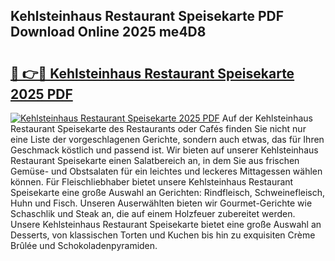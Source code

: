 ## Kehlsteinhaus Restaurant Speisekarte PDF Download Online 2025 me4D8

# <h2><a href="http://gcd3hbg.nevu.top/?p=Kehlsteinhaus+Restaurant+Speisekarte">🔗 👉🔴 Kehlsteinhaus Restaurant Speisekarte 2025 PDF</a></h2>

[![Kehlsteinhaus Restaurant Speisekarte 2025 PDF](https://i.imgur.com/dBaPXMq.png)](http://gcd3hbg.nevu.top/?p=Kehlsteinhaus+Restaurant+Speisekarte)
Auf der Kehlsteinhaus Restaurant Speisekarte des Restaurants oder Cafés finden Sie nicht nur eine Liste der vorgeschlagenen Gerichte, sondern auch etwas, das für Ihren Geschmack köstlich und passend ist. Wir bieten auf unserer Kehlsteinhaus Restaurant Speisekarte einen Salatbereich an, in dem Sie aus frischen Gemüse- und Obstsalaten für ein leichtes und leckeres Mittagessen wählen können. Für Fleischliebhaber bietet unsere Kehlsteinhaus Restaurant Speisekarte eine große Auswahl an Gerichten: Rindfleisch, Schweinefleisch, Huhn und Fisch. Unseren Auserwählten bieten wir Gourmet-Gerichte wie Schaschlik und Steak an, die auf einem Holzfeuer zubereitet werden. Unsere Kehlsteinhaus Restaurant Speisekarte bietet eine große Auswahl an Desserts, von klassischen Torten und Kuchen bis hin zu exquisiten Crème Brûlée und Schokoladenpyramiden.
